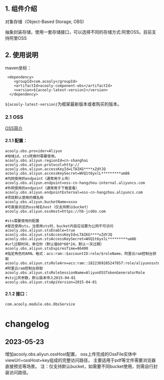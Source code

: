 <!-- title: 对象存储访问组件  -->
<!-- type: infrastructure -->
<!-- author: xiyang -->
## 1. 组件介绍

对象存储（Object-Based Storage, OBS)

抽象封装存储，使用一套存储接口，可以选择不同的存储方式:阿里OSS。目前支持阿里OSS

## 2. 使用说明

maven坐标：

     <dependency>
        <groupId>com.acooly</groupId>
        <artifactId>acooly-component-obs</artifactId>
        <version>${acooly-latest-version}</version>
      </dependency>

`${acooly-latest-version}`为框架最新版本或者购买的版本。

### 2.1 OSS 

[OSS简介](https://help.aliyun.com/product/31815.html?spm=5176.doc31817.6.55.hkKLeQ)

#### 2.1.1 配置： 
    acooly.obs.provider=Aliyun
    #地域id，sts转换时需要使用。
    acooly.obs.aliyun.regionId=cn-shanghai
    acooly.obs.aliyun.protocol=http://
    acooly.obs.aliyun.accessKeyId=LTAIKG****xZdYJQ
    acooly.obs.aliyun.accessKeySecret=WVQ1t6yxlL*********um86
    #内网使用的endpoint（通常用于上传）
    acooly.obs.aliyun.endpoint=oss-cn-hangzhou-internal.aliyuncs.com
    #外网使用的endpoint（通常用于下载查看）
    acooly.obs.aliyun.endpointExternal=oss-cn-hangzhou.aliyuncs.com
    #项目默认使用的桶名称
    acooly.obs.aliyun.bucketName=xxxx
    #可直接浏览的oss域名host（仅支持默认bucket）
    acooly.obs.aliyun.ossHost=https://hb-jcddo.com

    #sts需要使用的配置
    #是否使用sts，当使用sts时，bucket内容应设置为公网不可访问
    acooly.obs.aliyun.stsEnable=true
    acooly.obs.aliyun.stsAccessKeyId=LTAIKG****xZdYJQ
    acooly.obs.aliyun.stsAccessKeySecret=WVQ1t6yxlL*********um86
    #url过期时间，单位秒（默认值60*60*24，默认一天过期）    
    acooly.obs.aliyun.stsExpiresTime=86400
    #指定角色的ARN。格式：acs:ram::$accountID:role/$roleName，阿里云ram控制台获取
    acooly.obs.aliyun.stsRoleArn=acs:ram::1822369285247857:role/aliyunosstokengeneratorrole
    #阿里云ram控制台获取
    acooly.obs.aliyun.stsRoleSessionName=AliyunOSSTokenGeneratorRole
    #sts公共参数，默认版本传入2015-04-01
    acooly.obs.aliyun.stsApiVersion=2015-04-01
####  2.1.2 接口：

    com.acooly.module.obs.ObsService


# changelog

## 2023-05-23
增加acooly.obs.aliyun.ossHost配置，
oss上传完成的OssFile实体中viewUrl=ossHost+key组成的完整访问路径，
主要适用于pdf等文件需要浏览器直接预览等场景。
注：仅支持默认bucket，如需要不同bucket使用，则需自行封装访问路径。